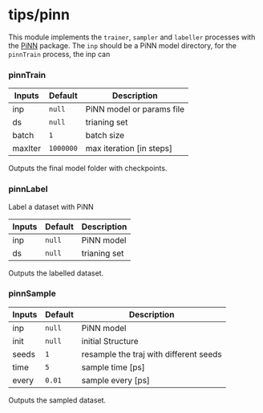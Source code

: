 # tips/pinn

This module implements the `trainer`, `sampler` and `labeller` processes with
the [PiNN](https://github.com/Teoroo-CMC/pinn) package. The `inp` should be a
PiNN model directory, for the `pinnTrain` process, the inp can 

### pinnTrain

| Inputs  | Default   | Description               |
|---------|-----------|---------------------------|
| inp     | `null`    | PiNN model or params file |
| ds      | `null`    | trianing set              |
| batch   | `1`       | batch size                |
| maxIter | `1000000` | max iteration [in steps]  |

Outputs the final model folder with checkpoints.


### pinnLabel
Label a dataset with PiNN

| Inputs | Default | Description  |
|--------|---------|--------------|
| inp    | `null`  | PiNN model   |
| ds     | `null`  | trianing set |

Outputs the labelled dataset.

### pinnSample

| Inputs | Default | Description                            |
|--------|---------|----------------------------------------|
| inp    | `null`  | PiNN model                             |
| init   | `null`  | initial Structure                      |
| seeds  | `1`     | resample the traj with different seeds |
| time   | `5`     | sample time [ps]                       |
| every  | `0.01`  | sample every [ps]                      |

Outputs the sampled dataset.
